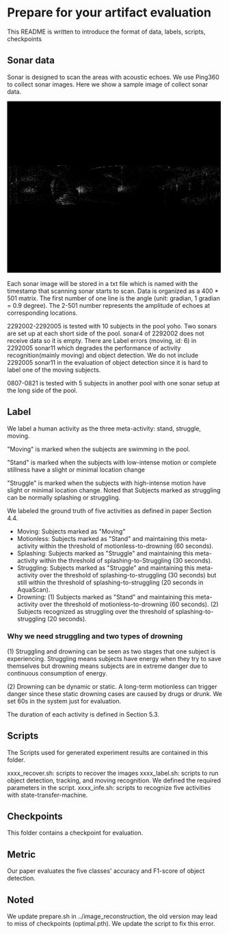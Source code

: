 # Prepare for your artifact evaluation
This README is written to introduce the format of data, labels, scripts, checkpoints

## Sonar data
Sonar is designed to scan the areas with acoustic echoes. We use Ping360 to collect sonar images. Here we show a sample image of collect sonar data.

![image](https://github.com/xtgg4310/AquaScan_Artifact/blob/main/image_reconstruction/AquaScan_data/figure/sample.png)

Each sonar image will be stored in a txt file which is named with the timestamp that scanning sonar starts to scan. 
Data is organized as a 400 * 501 matrix. The first number of one line is the angle (unit: gradian, 1 gradian = 0.9 degree). The 2-501 number represents the amplitude of echoes at corresponding locations.

2292002-2292005 is tested with 10 subjects in the pool yoho. Two sonars are set up at each short side of the pool. sonar4 of 2292002 does not receive data so it is empty. There are Label errors (moving, id: 6) in 2292005 sonar11 which degrades the performance of activity recognition(mainly moving) and object detection. We do not include 2292005 sonar11 in the evaluation of object detection since it is hard to label one of the moving subjects.

0807-0821 is tested with 5 subjects in another pool with one sonar setup at the long side of the pool.

## Label
We label a human activity as the three meta-activity: stand, struggle, moving. 

"Moving" is marked when the subjects are swimming in the pool.

"Stand" is marked when the subjects with low-intense motion or complete stillness have a slight or minimal location change

"Struggle" is marked when the subjects with high-intense motion have slight or minimal location change. Noted that Subjects marked as struggling can be normally splashing or struggling.

We labeled the ground truth of five activities as defined in paper Section 4.4. 
* Moving: Subjects marked as "Moving"
* Motionless: Subjects marked as "Stand" and maintaining this meta-activity within the threshold of motionless-to-drowning (60 seconds).
* Splashing: Subjects marked as "Struggle" and maintaining this meta-activity within the threshold of splashing-to-Struggling (30 seconds).
* Struggling: Subjects marked as "Struggle" and maintaining this meta-activity over the threshold of splashing-to-struggling (30 seconds) but still within the threshold of splashing-to-struggling (20 seconds in AquaScan).
* Drowning: (1) Subjects marked as "Stand" and maintaining this meta-activity over the threshold of motionless-to-drowning (60 seconds). (2) Subjects recognized as struggling over the threshold of splashing-to-struggling (20 seconds).

### Why we need struggling and two types of drowning
(1) Struggling and drowning can be seen as two stages that one subject is experiencing. Struggling means subjects have energy when they try to save themselves but drowning means subjects are in extreme danger due to continuous consumption of energy.

(2) Drowning can be dynamic or static. A long-term motionless can trigger danger since these static drowning cases are caused by drugs or drunk. We set 60s in the system just for evaluation.

The duration of each activity is defined in Section 5.3. 

## Scripts
The Scripts used for generated experiment results are contained in this folder. 

xxxx_recover.sh: scripts to recover the images
xxxx_label.sh: scripts to run object detection, tracking, and moving recognition. We defined the required parameters in the script.
xxxx_infe.sh: scripts to recognize five activities with state-transfer-machine.

## Checkpoints
This folder contains a checkpoint for evaluation.

## Metric
Our paper evaluates the five classes' accuracy and F1-score of object detection. 

## Noted
We update prepare.sh in ../image_reconstruction, the old version may lead to miss of checkpoints (optimal.pth). We update the script to fix this error.


